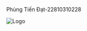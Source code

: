 Phùng Tiến Đạt-22810310228

![Logo](https://github.com/user-attachments/assets/c4d9c3ff-169b-4e50-ae54-7428b3c86638)
